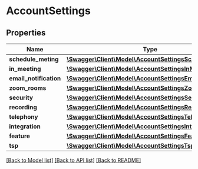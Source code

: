 # AccountSettings

## Properties
Name | Type | Description | Notes
------------ | ------------- | ------------- | -------------
**schedule_meting** | [**\Swagger\Client\Model\AccountSettingsScheduleMeting**](AccountSettingsScheduleMeting.md) |  | [optional] 
**in_meeting** | [**\Swagger\Client\Model\AccountSettingsInMeeting**](AccountSettingsInMeeting.md) |  | [optional] 
**email_notification** | [**\Swagger\Client\Model\AccountSettingsEmailNotification**](AccountSettingsEmailNotification.md) |  | [optional] 
**zoom_rooms** | [**\Swagger\Client\Model\AccountSettingsZoomRooms**](AccountSettingsZoomRooms.md) |  | [optional] 
**security** | [**\Swagger\Client\Model\AccountSettingsSecurity**](AccountSettingsSecurity.md) |  | [optional] 
**recording** | [**\Swagger\Client\Model\AccountSettingsRecording**](AccountSettingsRecording.md) |  | [optional] 
**telephony** | [**\Swagger\Client\Model\AccountSettingsTelephony**](AccountSettingsTelephony.md) |  | [optional] 
**integration** | [**\Swagger\Client\Model\AccountSettingsIntegration**](AccountSettingsIntegration.md) |  | [optional] 
**feature** | [**\Swagger\Client\Model\AccountSettingsFeature**](AccountSettingsFeature.md) |  | [optional] 
**tsp** | [**\Swagger\Client\Model\AccountSettingsTsp**](AccountSettingsTsp.md) |  | [optional] 

[[Back to Model list]](../README.md#documentation-for-models) [[Back to API list]](../README.md#documentation-for-api-endpoints) [[Back to README]](../README.md)


